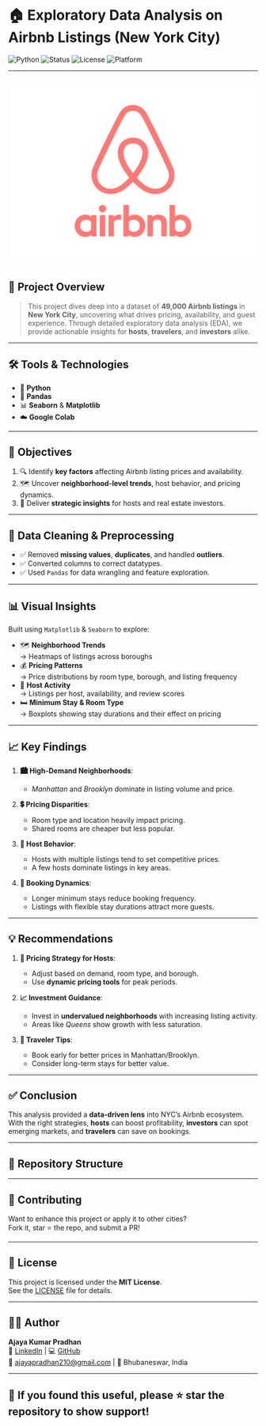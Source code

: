 # 🏠 Exploratory Data Analysis on Airbnb Listings (New York City)

![Python](https://img.shields.io/badge/Python-3.8-blue.svg?style=flat-square&logo=python)
![Status](https://img.shields.io/badge/Project-Complete-brightgreen?style=flat-square)
![License](https://img.shields.io/badge/License-MIT-lightgrey?style=flat-square)
![Platform](https://img.shields.io/badge/Platform-Google_Colab-orange?style=flat-square&logo=google-colab)

---

![AIRBNB LOGO](https://github.com/ajayaconnect/Airbnb-Hotel-Booking-Analysis/blob/098504e78c03db5002c4527fafbf04b327636be6/Airbnb.jpg)

## 📘 Project Overview

> This project dives deep into a dataset of **49,000 Airbnb listings** in **New York City**, uncovering what drives pricing, availability, and guest experience. Through detailed exploratory data analysis (EDA), we provide actionable insights for **hosts**, **travelers**, and **investors** alike.

---

## 🛠️ Tools & Technologies

- 🐍 **Python**
- 🧮 **Pandas**
- 📊 **Seaborn** & **Matplotlib**
- ☁️ **Google Colab**

---

## 🎯 Objectives

1. 🔍 Identify **key factors** affecting Airbnb listing prices and availability.
2. 🗺️ Uncover **neighborhood-level trends**, host behavior, and pricing dynamics.
3. 💼 Deliver **strategic insights** for hosts and real estate investors.

---

## 🧹 Data Cleaning & Preprocessing

- ✅ Removed **missing values**, **duplicates**, and handled **outliers**.
- ✅ Converted columns to correct datatypes.
- ✅ Used `Pandas` for data wrangling and feature exploration.

---

## 📊 Visual Insights

Built using `Matplotlib` & `Seaborn` to explore:

- 🗺️ **Neighborhood Trends**  
  → Heatmaps of listings across boroughs  
- 💰 **Pricing Patterns**  
  → Price distributions by room type, borough, and listing frequency  
- 👤 **Host Activity**  
  → Listings per host, availability, and review scores  
- 🛏️ **Minimum Stay & Room Type**  
  → Boxplots showing stay durations and their effect on pricing

---

## 📈 Key Findings

1. **🏙️ High-Demand Neighborhoods**:  
   - *Manhattan* and *Brooklyn* dominate in listing volume and price.
   
2. **💲 Pricing Disparities**:  
   - Room type and location heavily impact pricing.
   - Shared rooms are cheaper but less popular.

3. **👤 Host Behavior**:  
   - Hosts with multiple listings tend to set competitive prices.
   - A few hosts dominate listings in key areas.

4. **📅 Booking Dynamics**:  
   - Longer minimum stays reduce booking frequency.
   - Listings with flexible stay durations attract more guests.

---

## 💡 Recommendations

1. **📌 Pricing Strategy for Hosts**:  
   - Adjust based on demand, room type, and borough.
   - Use **dynamic pricing tools** for peak periods.

2. **📈 Investment Guidance**:  
   - Invest in **undervalued neighborhoods** with increasing listing activity.
   - Areas like *Queens* show growth with less saturation.

3. **🧭 Traveler Tips**:  
   - Book early for better prices in Manhattan/Brooklyn.
   - Consider long-term stays for better value.

---

## ✅ Conclusion

This analysis provided a **data-driven lens** into NYC’s Airbnb ecosystem.  
With the right strategies, **hosts** can boost profitability, **investors** can spot emerging markets, and **travelers** can save on bookings.

---

## 📁 Repository Structure


---

## 🤝 Contributing

Want to enhance this project or apply it to other cities?  
Fork it, star ⭐ the repo, and submit a PR!

---

## 📜 License

This project is licensed under the **MIT License**.  
See the [LICENSE](LICENSE) file for details.

---

## 🙋‍♂️ Author

**Ajaya Kumar Pradhan**  
🔗 [LinkedIn](https://linkedin.com/in/ajaya-pradhan-1945341b0) | 💻 [GitHub](https://github.com/Ajaya210)  
📧 ajayapradhan210@gmail.com | 📍 Bhubaneswar, India

---

## 🌟 If you found this useful, please ⭐ star the repository to show support!

